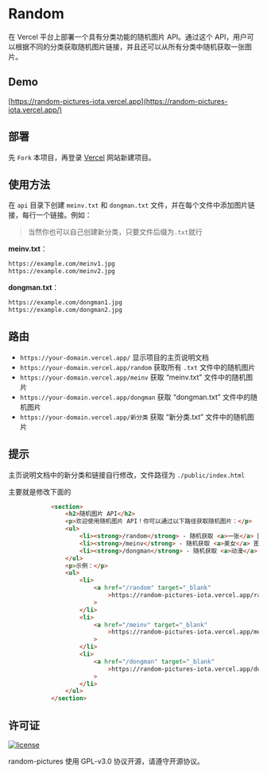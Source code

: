 # Random
在 Vercel 平台上部署一个具有分类功能的随机图片 API。通过这个 API，用户可以根据不同的分类获取随机图片链接，并且还可以从所有分类中随机获取一张图片。

## Demo

[https://random-pictures-iota.vercel.app](https://random-pictures-iota.vercel.app/)

## 部署

先 `Fork` 本项目，再登录 [Vercel](https://vercel.com/) 网站新建项目。

## 使用方法

在 `api` 目录下创建 `meinv.txt` 和 `dongman.txt` 文件，并在每个文件中添加图片链接，每行一个链接。例如：

> 当然你也可以自己创建新分类，只要文件后缀为`.txt`就行

**meinv.txt**：

```bash
https://example.com/meinv1.jpg
https://example.com/meinv2.jpg
```

**dongman.txt**：

```bash
https://example.com/dongman1.jpg
https://example.com/dongman2.jpg
```

## 路由

- `https://your-domain.vercel.app/` 显示项目的主页说明文档
- `https://your-domain.vercel.app/random` 获取所有 `.txt` 文件中的随机图片
- `https://your-domain.vercel.app/meinv` 获取 “meinv.txt” 文件中的随机图片
- `https://your-domain.vercel.app/dongman` 获取 “dongman.txt” 文件中的随机图片
- `https://your-domain.vercel.app/新分类` 获取 “新分类.txt” 文件中的随机图片

## 提示

主页说明文档中的新分类和链接自行修改，文件路径为 `./public/index.html`

主要就是修改下面的

```html
            <section>
                <h2>随机图片 API</h2>
                <p>欢迎使用随机图片 API！你可以通过以下路径获取随机图片：</p>
                <ul>
                    <li><strong>/random</strong> - 随机获取 <a>一张</a> 图片</li>
                    <li><strong>/meinv</strong> - 随机获取 <a>美女</a> 图片</li>
                    <li><strong>/dongman</strong> - 随机获取 <a>动漫</a> 图片</li>
                </ul>
                <p>示例：</p>
                <ul>
                    <li>
                        <a href="/random" target="_blank"
                            >https://random-pictures-iota.vercel.app/random</a
                        >
                    </li>
                    <li>
                        <a href="/meinv" target="_blank"
                            >https://random-pictures-iota.vercel.app/meinv</a
                        >
                    </li>
                    <li>
                        <a href="/dongman" target="_blank"
                            >https://random-pictures-iota.vercel.app/dongman</a
                        >
                    </li>
                </ul>
            </section>
```

## 许可证

[![license](https://img.shields.io/github/license/aizhiqian/random-pictures)](https://github.com/aizhiqian/random-pictures/blob/main/LICENSE)

random-pictures 使用 GPL-v3.0 协议开源，请遵守开源协议。
